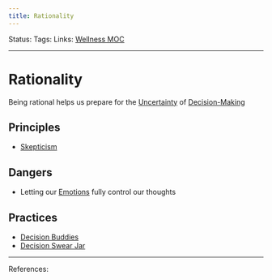 ```yaml
---
title: Rationality
---
```

Status:
Tags:
Links: [Wellness MOC](out/wellness-moc.md)
___
# Rationality
Being rational helps us prepare for the [Uncertainty](out/uncertainty.md) of [Decision-Making](out/decision-making.md)
## Principles
- [Skepticism](out/skepticism.md)
## Dangers
- Letting our [Emotions](out/emotions.md) fully control our thoughts
## Practices
- [Decision Buddies](out/decision-buddies.md)
- [Decision Swear Jar](out/decision-swear-jar.md)
___
References: